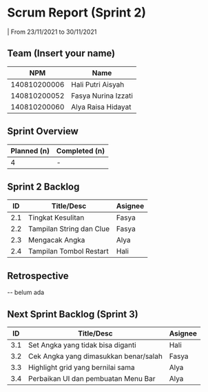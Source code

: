 # Scrum Report (Sprint 2)
| From 23/11/2021 to 30/11/2021

## Team (Insert your name)
| NPM           |          Name        |
| ------------- |----------------------|
| 140810200006  | Hali Putri Aisyah    |
| 140810200052  | Fasya Nurina Izzati  |
| 140810200060  | Alya Raisa Hidayat   |
## Sprint Overview
| Planned (n)   | Completed (n) |
| ------------- |-------------- |
| 4             | -             |

## Sprint 2 Backlog

| ID  |             Title/Desc      | Asignee | 
| --- | --------------------------- | ------- | 
| 2.1 | Tingkat Kesulitan           | Fasya   |
| 2.2 | Tampilan String dan Clue    | Fasya   |
| 2.3 | Mengacak Angka              | Alya    |
| 2.4 | Tampilan Tombol Restart     | Hali    |

## Retrospective 

-- belum ada

## Next Sprint Backlog (Sprint 3)
| ID  | Title/Desc                            | Asignee | 
| --- | --------------------------------------| ------- | 
| 3.1 | Set Angka yang tidak bisa diganti     | Hali    |   
| 3.2 | Cek Angka yang dimasukkan benar/salah | Fasya   | 
| 3.3 | Highlight grid yang bernilai sama     | Alya    | 
| 3.4 | Perbaikan UI dan pembuatan Menu Bar   | Alya    | 
